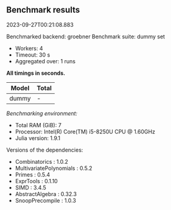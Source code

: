 ## Benchmark results

2023-09-27T00:21:08.883

Benchmarked backend: groebner
Benchmark suite: dummy set

- Workers: 4
- Timeout: 30 s
- Aggregated over: 1 runs

**All timings in seconds.**

|Model|Total|
|-----|---|
|dummy| - |

*Benchmarking environment:*

* Total RAM (GiB): 7
* Processor: Intel(R) Core(TM) i5-8250U CPU @ 1.60GHz
* Julia version: 1.9.1

Versions of the dependencies:

* Combinatorics : 1.0.2
* MultivariatePolynomials : 0.5.2
* Primes : 0.5.4
* ExprTools : 0.1.10
* SIMD : 3.4.5
* AbstractAlgebra : 0.32.3
* SnoopPrecompile : 1.0.3
